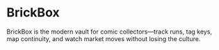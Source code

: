 # BrickBox
BrickBox is the modern vault for comic collectors—track runs, tag keys, map continuity, and watch market moves without losing the culture.
